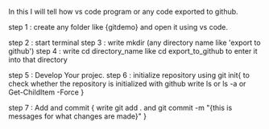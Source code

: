 In this I will tell how vs code program or any code exported to github. 

step 1 : create any folder like {gitdemo} and open it using vs code. 

step 2 : start terminal
step 3 : write mkdir (any directory name like 'export to github')
step 4 : write cd directory_name like cd export_to_github to enter it into that directory

step 5 : Develop Your projec.
step 6 : initialize repository using git init{
    to check whether the repository is initialized with github write ls 
    or ls -a or Get-ChildItem -Force
}

step 7 : Add and commit {
    write git add .
    and git commit -m "{this is messages for what changes are made}"
}
